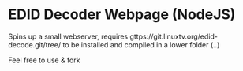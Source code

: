 # EDID Decoder Webpage (NodeJS)
Spins up a small webserver, requires gttps://git.linuxtv.org/edid-decode.git/tree/ to be installed and compiled in a lower folder (..)

Feel free to use & fork
